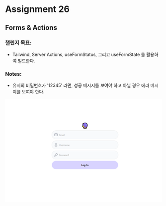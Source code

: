 # Assignment 26

## Forms & Actions

### 챌린지 목표:

- Tailwind, Server Actions, useFormStatus, 그리고 useFormState 를 활용하여 빌드한다.

### Notes:

- 유저의 비밀번호가 '12345' 라면, 성공 메시지를 보여야 하고 아닐 경우 에러 메시지를 보여야 한다.

![alt text](image.png)
